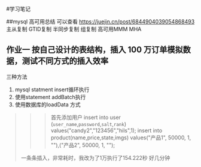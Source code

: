#学习笔记

##mysql 高可用总结
可以查看  https://juejin.cn/post/6844904039054868493
主从复制  GTID复制  半同步复制 组复制  高可用MMM MHA

## 作业一 按自己设计的表结构，插入 100 万订单模拟数据，测试不同方式的插入效率

三种方法 
1. mysql statment insert循环执行
2. 使用statement addBatch执行
3. 使用数据库的loadData 方式

>>> 首先添加用户
> insert into user (`user_name`,`password`,`salt`,`rank`) values("candy2","123456","hils",1);
> insert into product(name,price,state,imgs) values("产品1", 50000, 1, ""),("产品2", 50000, 1, "");
>
>
>一条条插入，非常耗时，我改为了1万执行了154.222秒 好几分钟
>
>